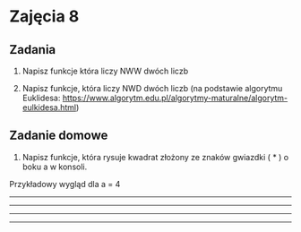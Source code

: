 # Zajęcia 8

## Zadania

1. Napisz funkcje która liczy NWW dwóch liczb

2. Napisz funkcje, która liczy NWD dwóch liczb (na podstawie algorytmu Euklidesa: https://www.algorytm.edu.pl/algorytmy-maturalne/algorytm-eulkidesa.html) 

## Zadanie domowe
1. Napisz funkcje, która rysuje kwadrat złożony ze znaków gwiazdki ( * ) o boku a w konsoli. 

Przykładowy wygląd dla a = 4

* * * * 

* * * *

* * * *

* * * *
